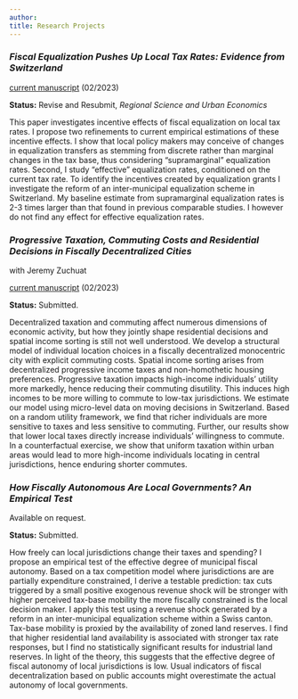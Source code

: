 ```yaml
---
author: 
title: Research Projects
---
```



###  _Fiscal Equalization Pushes Up Local Tax Rates: Evidence from Switzerland_ 

[current manuscript](/./images/equalization_2023_02.pdf) (02/2023)

**Status:** Revise and Resubmit, _Regional Science and Urban Economics_


This paper investigates incentive effects of fiscal equalization on local tax rates. I propose two refinements to current empirical estimations of these incentive effects. I show that local policy makers may conceive of changes in equalization transfers as stemming from discrete rather than marginal changes in the tax base, thus considering “supramarginal” equalization rates. Second, I study “effective” equalization rates, conditioned on the current tax rate. To identify
the incentives created by equalization grants I investigate the reform of an inter-municipal equalization scheme in Switzerland. My baseline estimate from supramarginal equalization rates is 2-3 times larger than that found in previous comparable studies. I however do not find any effect for effective equalization rates.

### _Progressive Taxation, Commuting Costs and Residential Decisions in Fiscally Decentralized Cities_

with Jeremy Zuchuat

[current manuscript](https://papers.ssrn.com/sol3/papers.cfm?abstract_id=4357959) (02/2023)

**Status:** Submitted.

Decentralized taxation and commuting affect numerous dimensions of economic activity, but how they jointly shape residential decisions and spatial income sorting is still not well understood. We develop a structural model of individual location choices in a fiscally decentralized monocentric city with explicit commuting costs. Spatial income sorting arises from decentralized progressive income taxes and non-homothetic housing preferences. Progressive taxation impacts high-income individuals’ utility more markedly, hence reducing their commuting disutility. This induces high incomes to be more willing to commute to low-tax jurisdictions. We estimate our model using micro-level data on moving decisions in Switzerland. Based on a random utility framework, we find that richer individuals are more sensitive to taxes and less sensitive to commuting. Further, our results show that lower local taxes directly increase individuals’ willingness to commute. In a counterfactual exercise, we show that uniform	taxation within urban areas would lead to more high-income individuals locating in central jurisdictions, hence enduring shorter commutes.

###  _How Fiscally Autonomous Are Local Governments? An Empirical Test_

Available on request.

**Status:** Submitted.

How freely can local jurisdictions change their taxes and spending? I propose an empirical test of the effective degree of municipal fiscal autonomy. Based on a tax competition model where jurisdictions are are partially expenditure constrained, I derive a testable prediction: tax cuts triggered by a small positive exogenous revenue shock will be stronger with higher perceived tax-base mobility the more fiscally constrained is the local decision maker. I apply this test using a revenue shock generated by a reform in an inter-municipal equalization scheme within a Swiss canton. Tax-base mobility is proxied by the availability of zoned land reserves. I find that higher residential land availability is associated with stronger tax rate responses, but I find no statistically significant results for industrial land reserves. In light of the theory, this suggests that the effective degree of fiscal autonomy of local jurisdictions is low. Usual indicators of fiscal decentralization based on public accounts might overestimate the actual autonomy of local governments.